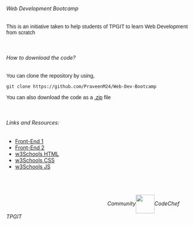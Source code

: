 ###### Web Development Bootcamp

<p style="font-family: Arial">This is an initiative taken to help students of TPGIT to learn Web Development from scratch</p>

<br/>

###### How to download the code?
<p style="font-family: Arial">You can clone the repository by using,</p>

```
git clone https://github.com/PraveenM24/Web-Dev-Bootcamp
```

<p style="font-family: Arial">You can also download the code as a <a href="https://github.com/PraveenM24/Web-Dev-Bootcamp/archive/refs/heads/main.zip">.zip</a> file
</p>

<br/>

###### Links and Resources:
 <p style="font-family: Arial">
 
 * <a href="https://github.com/CodeChefVIT/resources/blob/master/Frontend/WEB.md">Front-End 1</a>
 * <a href="https://github.com/dipakkr/A-to-Z-Resources-for-Students#16-frontend-web-development">Front-End 2</a>
 * <a href="https://www.w3schools.com/html/default.asp">w3Schools HTML</a>
 * <a href="https://www.w3schools.com/css/default.asp">w3Schools CSS</a>
 * <a href="https://www.w3schools.com/js/default.asp">w3Schools JS</a>
  
  </p>
  
  <br/><br/>

######  &nbsp;&emsp;&emsp;&emsp;&emsp;&emsp;&emsp;&emsp;&emsp;&emsp;&emsp;&emsp;&emsp;&emsp;&emsp;&emsp;&emsp;&emsp;&emsp;&emsp;Community<img src="https://media.giphy.com/media/1S9kD6xm4601O/giphy.gif" width='50' height='50' align="center" >CodeChef TPGIT
